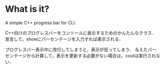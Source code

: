 # What is it?
A simple C++ progress bar for CLI.

C++向けのプログレスバーをコンソールに表示するためのかんたんなクラス．
宣言して，showにパーセンテージを入力すれば表示される．

プログレスバー表示中に改行してしまうと，表示が狂ってしまう．
与えたパーセンテージから計算して，表示を更新する必要がない場合は，coutは実行されない．